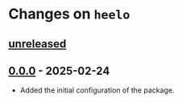 # Changes on `heelo`

## [unreleased]

## [0.0.0] - 2025-02-24
- Added the initial configuration of the package.

[unreleased]: https://github.com/ttyrho/heelo/compare/0.0.0...HEAD
[0.0.0]: https://github.com/ttyrho/heelo/releases/tag/0.0.0
